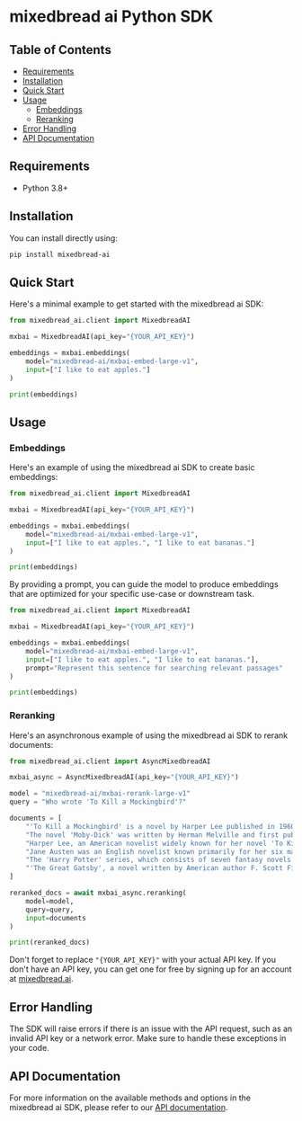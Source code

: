 # mixedbread ai Python SDK

## Table of Contents
- [Requirements](#requirements)
- [Installation](#installation)
- [Quick Start](#quick-start)
- [Usage](#usage)
  - [Embeddings](#embeddings)
  - [Reranking](#reranking)
- [Error Handling](#error-handling)
- [API Documentation](#api-documentation)

## Requirements
- Python 3.8+

## Installation
You can install directly using:
```sh
pip install mixedbread-ai
```

## Quick Start
Here's a minimal example to get started with the mixedbread ai SDK:
```python
from mixedbread_ai.client import MixedbreadAI

mxbai = MixedbreadAI(api_key="{YOUR_API_KEY}")

embeddings = mxbai.embeddings(
    model="mixedbread-ai/mxbai-embed-large-v1",
    input=["I like to eat apples."]
)

print(embeddings)
```

## Usage

### Embeddings

Here's an example of using the mixedbread ai SDK to create basic embeddings:
```python
from mixedbread_ai.client import MixedbreadAI

mxbai = MixedbreadAI(api_key="{YOUR_API_KEY}")

embeddings = mxbai.embeddings(
    model="mixedbread-ai/mxbai-embed-large-v1",
    input=["I like to eat apples.", "I like to eat bananas."]
)

print(embeddings)
```

By providing a prompt, you can guide the model to produce embeddings that are optimized for your specific use-case or downstream task.

```python
from mixedbread_ai.client import MixedbreadAI

mxbai = MixedbreadAI(api_key="{YOUR_API_KEY}")

embeddings = mxbai.embeddings(
    model="mixedbread-ai/mxbai-embed-large-v1",
    input=["I like to eat apples.", "I like to eat bananas."],
    prompt="Represent this sentence for searching relevant passages"
)

print(embeddings)
```

### Reranking
Here's an asynchronous example of using the mixedbread ai SDK to rerank documents:
```python
from mixedbread_ai.client import AsyncMixedbreadAI

mxbai_async = AsyncMixedbreadAI(api_key="{YOUR_API_KEY}")

model = "mixedbread-ai/mxbai-rerank-large-v1"
query = "Who wrote 'To Kill a Mockingbird'?"

documents = [
    "'To Kill a Mockingbird' is a novel by Harper Lee published in 1960. It was immediately successful, winning the Pulitzer Prize, and has become a classic of modern American literature.",
    "The novel 'Moby-Dick' was written by Herman Melville and first published in 1851. It is considered a masterpiece of American literature and deals with complex themes of obsession, revenge, and the conflict between good and evil.",
    "Harper Lee, an American novelist widely known for her novel 'To Kill a Mockingbird', was born in 1926 in Monroeville, Alabama. She received the Pulitzer Prize for Fiction in 1961.",
    "Jane Austen was an English novelist known primarily for her six major novels, which interpret, critique and comment upon the British landed gentry at the end of the 18th century.",
    "The 'Harry Potter' series, which consists of seven fantasy novels written by British author J.K. Rowling, is among the most popular and critically acclaimed books of the modern era.",
    "'The Great Gatsby', a novel written by American author F. Scott Fitzgerald, was published in 1925. The story is set in the Jazz Age and follows the life of millionaire Jay Gatsby and his pursuit of Daisy Buchanan."
]

reranked_docs = await mxbai_async.reranking(
    model=model,
    query=query,
    input=documents
)

print(reranked_docs)
```

Don't forget to replace `"{YOUR_API_KEY}"` with your actual API key. If you don't have an API key, you can get one for free by signing up for an account at [mixedbread.ai](https://mixedbread.ai/).


## Error Handling
The SDK will raise errors if there is an issue with the API request, such as an invalid API key or a network error. Make sure to handle these exceptions in your code.

## API Documentation
For more information on the available methods and options in the mixedbread ai SDK, please refer to our [API documentation](https://mixedbread.ai/api-reference).